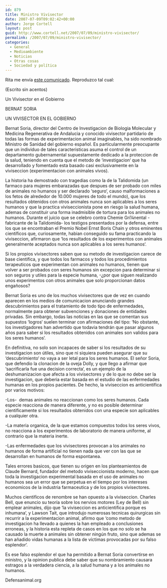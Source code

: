 ```yaml
---
id: 879
title: Ministro Vivisector
date: 2007-07-09T09:02:42+00:00
author: Jorge Cortell
layout: post
guid: http://www.cortell.net/2007/07/09/ministro-vivisector/
permalink: /2007/07/09/ministro-vivisector/
categories:
  - General
  - Medioambiente
  - Noticias
  - Otras cosas
  - Sociedad y polí­tica
---
```

Rita me enví­a <a target="_blank" title="Comunicado" href="http://www.defensanimal.org/comunicados/070707.htm">este comunicado</a>. Reproduzco tal cual:

(Escrito sin acentos)
  
Un Vivisector en el Gobierno
  
BERNAT SORIA

UN VIVISECTOR EN EL GOBIERNO

Bernat Soria, director del Centro de Investigacion de Biologia Molecular y Medicina Regenerativa de Andalucia y conocido vivisector partidario de todas las formas de experimentacion animal imaginables, ha sido nombrado Ministro de Sanidad del gobierno español. Es particularmente preocupante que un individuo de tales caracteristicas asuma el control de un departamento gubernamental supuestamente dedicado a la proteccion de la salud, teniendo en cuenta que el metodo de ‘investigacion‘ que ha desarrollado y fomentado esta basado casi exclusivamente en la viviseccion (experimentacion con animales vivos).

La historia ha demostrado con tragedias como la de la Talidomida (un farmaco para mujeres embarazadas que despues de ser probado con miles de animales no humanos y ser declarado ‘seguro‘, causo malformaciones a los fetos de alrededor de 10.000 mujeres de todo el mundo), que los resultados obtenidos con otros animales nunca son aplicables a los seres humanos y que la practica viviseccionista pone en riesgo la salud humana, ademas de constituir una forma inadmisible de tortura para los animales no humanos. Durante el juicio que se celebro contra Chemie Grí¼nental -fabricante de la Talidomida- los testigos presentados por la defensa, entre los que se encontraban el Premio Nobel Ernst Boris Chain y otros eminentes cientí­ficos que, curiosamente, habian conseguido su fama practicando la viviseccion, afirmaron que ‘los resultados de los experimentos con animales generalmente aceptados nunca son aplicables a los seres humanos‘.

Si los propios vivisectores saben que su metodo de investigacion carece de base cientifica, y que todos los farmacos y todos los procedimientos terapeuticos que experimentan con animales no humanos, tienen que volver a ser probados con seres humanos sin excepcion para determinar si son seguros y utiles para la especie humana, -¿por que siguen realizando unos experimentos con otros animales que solo proporcionan datos engañosos?

Bernat Soria es uno de los muchos vivisectores que de vez en cuando aparecen en los medios de comunicacion anunciando grandes descubrimientos para el tratamiento de todo tipo de enfermedades, normalmente para obtener subvenciones y donaciones de entidades privadas. Sin embargo, todas las noticias en las que se comentan sus supuestos ‘logros‘ suelen terminar con afirmaciones del tipo: ‘No obstante, los investigadores han advertido que todavia tendrán que pasar algunos años para saber si los resultados obtenidos con animales son validos para los seres humanos‘.

En definitiva, no solo son incapaces de saber si los resultados de su investigacion son útiles, sino que ni siquiera pueden asegurar que su ‘descubrimiento‘ no vaya a ser letal para los seres humanos. El señor Soria, que defendio la clonacion de la oveja Dolly, y que llego a afirmar que ‘sacrificarla fue una decision correcta‘, es un ejemplo de la deshumanizacion que afecta a los vivisectores y de lo que no debe ser la investigacion, que deberia estar basada en el estudio de las enfermedades humanas en los propios pacientes. De hecho, la viviseccion es anticientifica por varios motivos:

-Los-  demas animales no reaccionan como los seres humanos. Cada especie reacciona de manera diferente, y no es posible determinar cientificamente si los resultados obtenidos con una especie son aplicables a cualquier otra.

-La materia organica, de la que estamos compuestos todos los seres vivos, no reacciona a los experimentos de laboratorio de manera uniforme, al contrario que la materia inerte.

-Las enfermedades que los vivisectores provocan a los animales no humanos de forma artificial no tienen nada que ver con las que se desarrollan en humanos de forma espontanea.

Tales errores basicos, que tienen su origen en los planteamientos de Claude Bernard, fundador del metodo viviseccionista moderno, hacen que toda la investigacion experimental basada en el uso de animales no humanos sea un error que se perpetua en el tiempo por los intereses economicos de la industria farmaceutica y de los propios vivisectores.

Muchos cientificos de renombre se han opuesto a la viviseccion. Charles Bell, que enuncio su teorí­a sobre los nervios motores (Ley de Bell) sin emplear animales, dijo que ‘la viviseccion es anticientifica porque es inhumana‘, y Lawson Tait, que introdujo numerosas tecnicas quirurgicas sin recurrir a la experimentacion animal, afirmo que ‘como metodo de investigacion ha llevado a quienes la han empleado a conclusiones erroneas, y la historia esta repleta de casos en los que no solo se ha causado la muerte a animales sin obtener ningún fruto, sino que ademas se han añadido vidas humanas a la lista de ví­ctimas provocadas por su falso esplendor‘.

Es ese falso esplendor el que ha permitido a Bernat Soria convertirse en ministro, y la opinion publica debe saber que su nombramiento causara estragos a la verdadera ciencia, a la salud humana y a los animales no humanos.

Defensanimal.org